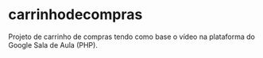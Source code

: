 # carrinhodecompras
Projeto de carrinho de compras tendo como base o vídeo na plataforma do Google Sala de Aula (PHP).
